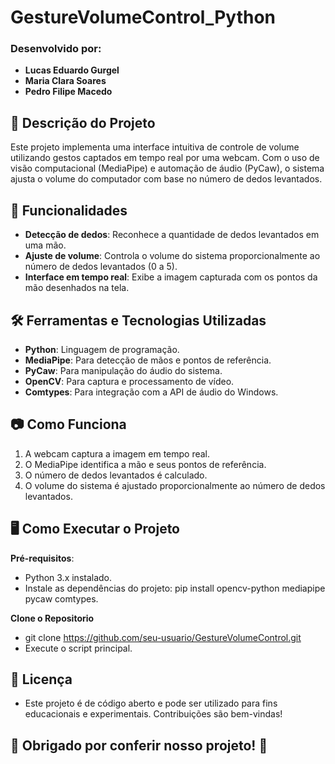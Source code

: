# GestureVolumeControl_Python

### Desenvolvido por:
- **Lucas Eduardo Gurgel**
- **Maria Clara Soares**
- **Pedro Filipe Macedo**

## 📌 Descrição do Projeto
Este projeto implementa uma interface intuitiva de controle de volume utilizando gestos captados em tempo real por uma webcam. Com o uso de visão computacional (MediaPipe) e automação de áudio (PyCaw), o sistema ajusta o volume do computador com base no número de dedos levantados.

## 🚀 Funcionalidades
- **Detecção de dedos**: Reconhece a quantidade de dedos levantados em uma mão.
- **Ajuste de volume**: Controla o volume do sistema proporcionalmente ao número de dedos levantados (0 a 5).
- **Interface em tempo real**: Exibe a imagem capturada com os pontos da mão desenhados na tela.

## 🛠️ Ferramentas e Tecnologias Utilizadas
- **Python**: Linguagem de programação.
- **MediaPipe**: Para detecção de mãos e pontos de referência.
- **PyCaw**: Para manipulação do áudio do sistema.
- **OpenCV**: Para captura e processamento de vídeo.
- **Comtypes**: Para integração com a API de áudio do Windows.

## 📷 Como Funciona
1. A webcam captura a imagem em tempo real.
2. O MediaPipe identifica a mão e seus pontos de referência.
3. O número de dedos levantados é calculado.
4. O volume do sistema é ajustado proporcionalmente ao número de dedos levantados.

## 🖥️ Como Executar o Projeto
**Pré-requisitos**:
- Python 3.x instalado.
- Instale as dependências do projeto: pip install opencv-python mediapipe pycaw comtypes.

**Clone o Repositorio**
- git clone https://github.com/seu-usuario/GestureVolumeControl.git
- Execute o script principal.

## 📄 Licença
- Este projeto é de código aberto e pode ser utilizado para fins educacionais e experimentais. Contribuições são bem-vindas!

## 🎉 Obrigado por conferir nosso projeto! 🚀
